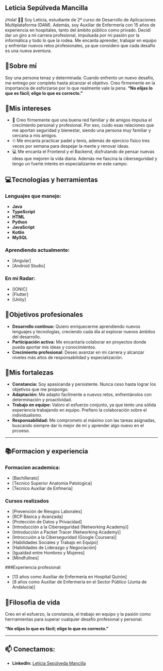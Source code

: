 ## Leticia Sepúlveda Mancilla

¡Hola! 🙋‍♀️ Soy Leticia, estudiante de 2º curso de Desarrollo de Aplicaciones Multiplataforma (DAM). Además, soy Auxiliar de Enfermería con 15 años de experiencia en hospitales, tanto del ámbito público como privado. Decidí dar un giro a mi carrera profesional, impulsada por mi pasión por la informática y todo lo que la rodea. Me encanta aprender, trabajar en equipo y enfrentar nuevos retos profesionales, ya que considero que cada desafío es una nueva aventura.

## 🎇Sobre mí
Soy una persona tenaz y determinada. Cuando enfrento un nuevo desafío, me entrego por completo hasta alcanzar el objetivo. Creo firmemente en la importancia de esforzarse por lo que realmente vale la pena.
**“No elijas lo que es fácil; elige lo que es correcto.”**

## 🎯Mis intereses 
- 👣 Creo firmemente que una buena red familiar y de amigos impulsa el crecimiento personal y profesional. Por eso, cuido esas relaciones que me aportan seguridad y bienestar, siendo una persona muy familiar y cercana a mis amigos.
- ⏲ Me encanta practicar padel y tenis, además de ejercicio físico tres veces por semana para despejar la mente y renovar ideas. 
- 💻 Me encanta el Frontend y el Backend, disfrutando de pensar nuevas ideas que mejoren la vida diaria. Además me fascina la ciberseguridad y tengo un fuerte interés en especializarme en este campo.

## 💻Tecnologías y herramientas
### Lenguajes que manejo:
- **Java**
- **TypeScript**
- **HTML**
- **Python**
- **JavaScript**
- **Kotlin**
- **MySQL**
### Aprendiendo actualmente:
- [Angular]
- [Android Studio]
### En mi Radar:
- [IONIC]
- [Flutter]
- [Unity]

## 🚀Objetivos profesionales
- **Desarrollo continuo:** Quiero enriquecerme aprendiendo nuevos lenguajes y tecnologías, creciendo cada día al explorar nuevos ámbitos del desarrollo.
- **Participación activa:** Me encantaría colaborar en proyectos donde pueda aportar mis ideas y conocimientos.
- **Crecimiento profesional:** Deseo avanzar en mi carrera y alcanzar niveles más altos de responsabilidad y especialización.

## 💪Mis fortalezas
- **Constancia:** Soy apasioanda y persistente. Nunca ceso hasta lograr los objetivos que me propongo.
- **Adaptación:** Me adapto facilmente a nuevos retos, enfrentánolos con determinación y proactividad.
- **Trabajo en equipo:** Valoro el esfuerzo conjunto, ya que tento una sólida experiencia trabajando en equipo. Prefiero la colaboración sobre el individualismo.
-  **Responsabilidad:** Me comprometo al máximo con las tareas asignadas, buscando siempre dar lo mejor de mí y aprender algo nuevo en el prcoeso.

---

## 📚Formacion y experiencia 
### Formacion academica:
- [Bachillerato]
- [Tecnico Superior Anatomia Patologica]
- [Tecnico Auxiliar de Enfmeria]
### Cursos realizados
- [Prevención de Riesgos Laborales]
- [RCP Básica y Avanzada]
- [Protección de Datos y Privacidad]
- [Introducción a la Ciberseguridad (Networking Academy)]
- [Introducción a Packet Tracer (Networking Academy)]
- [Introccuión a la Ciberseguridad (Google Coursera)]
- [Habilidades Sociales y Trabajo en Equipo]
- [Habilidades de Liderazgo y Negociación]
- [Igualdad entre Hombres y Mujeres]
- [Mindfullnes]

###Experiencia profesional:
- [13 años como  Auxiliar de Enfermería en Hospital Quirón]
- [8 años como Auxiliar de Enfermería en el Sector Público (Junta de Andalucía)] 

## 🎇Filosofia de vida
 Creo en el esfuerzo, la constancia, el trabajo en equipo y la pasión como herrramientas para superar cualquier desafío profesional y personal. 
 
**“No elijas lo que es fácil; elige lo que es correcto.”**

---

## 📫 Conectamos: 
- **LinkedIn:** [Leticia Sepúlveda Mancilla](https://www.linkedin.com/in/leticiaSepMan/)
